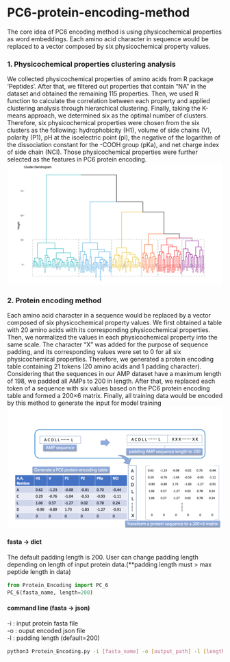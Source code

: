 # PC6-protein-encoding-method

The core idea of PC6 encoding method is using physicochemical properties as word embeddings. Each amino acid character in sequence would be replaced to a vector composed by six physicochemical property values.

### 1. Physicochemical properties clustering analysis
We collected physicochemical properties of amino acids from R package ‘Peptides’. After that, we filtered out properties that contain “NA” in the dataset and obtained the remaining 115 properties. Then, we used R function to calculate the correlation between each property and applied clustering analysis through hierarchical clustering. Finally, taking the K-means approach, we determined six as the optimal number of clusters. Therefore, six physicochemical properties were chosen from the six clusters as the following: hydrophobicity (H1), volume of side chains (V), polarity (P1), pH at the isoelectric point (pl), the negative of the logarithm of the dissociation constant for the -COOH group (pKa), and net charge index of side chain (NCI). Those physicochemical properties were further selected as the features in PC6 protein encoding. 
![image](pic/PC6_cluster.png)

### 2. Protein encoding method
Each amino acid character in a sequence would be replaced by a vector composed of six physicochemical property values. We first obtained a table with 20 amino acids with its corresponding physicochemical properties. Then, we normalized the values in each physicochemical property into the same scale. The character “X” was added for the purpose of sequence padding, and its corresponding values were set to 0 for all six physicochemical properties. Therefore, we generated a protein encoding table containing 21 tokens (20 amino acids and 1 padding character). Considering that the sequences in our AMP dataset have a maximum length of 198, we padded all AMPs to 200 in length. After that, we replaced each token of a sequence with six values based on the PC6 protein encoding table and formed a 200×6 matrix. Finally, all training data would be encoded by this method to generate the input for model training
![image](pic/PC_6.png)


#### fasta -> dict
The default padding length is 200. User can change padding length depending on length of input protein data.(**padding length must > max peptide length in data)

```python
from Protein_Encoding import PC_6
PC_6(fasta_name, length=200)
```

#### command line (fasta -> json)

-i : input protein fasta file <br>
-o : ouput encoded json file <br>
-l : padding length (default=200)

```bash
python3 Protein_Encoding.py -i [fasta_name] -o [output_path] -l [length]
```
